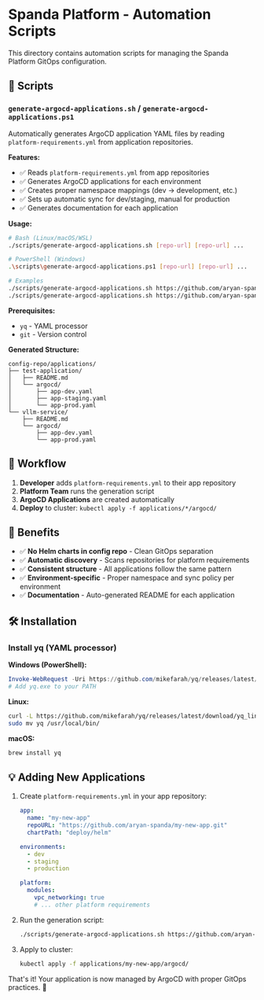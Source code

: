 # Spanda Platform - Automation Scripts

This directory contains automation scripts for managing the Spanda Platform GitOps configuration.

## 📁 Scripts

### `generate-argocd-applications.sh` / `generate-argocd-applications.ps1`

Automatically generates ArgoCD application YAML files by reading `platform-requirements.yml` from application repositories.

**Features:**
- ✅ Reads `platform-requirements.yml` from app repositories
- ✅ Generates ArgoCD applications for each environment
- ✅ Creates proper namespace mappings (dev → development, etc.)
- ✅ Sets up automatic sync for dev/staging, manual for production
- ✅ Generates documentation for each application

**Usage:**

```bash
# Bash (Linux/macOS/WSL)
./scripts/generate-argocd-applications.sh [repo-url] [repo-url] ...

# PowerShell (Windows)
.\scripts\generate-argocd-applications.ps1 [repo-url] [repo-url] ...

# Examples
./scripts/generate-argocd-applications.sh https://github.com/aryan-spanda/Test-Application.git
./scripts/generate-argocd-applications.sh https://github.com/aryan-spanda/vllm-service.git https://github.com/aryan-spanda/web-dashboard.git
```

**Prerequisites:**
- `yq` - YAML processor
- `git` - Version control

**Generated Structure:**
```
config-repo/applications/
├── test-application/
│   ├── README.md
│   └── argocd/
│       ├── app-dev.yaml
│       ├── app-staging.yaml
│       └── app-prod.yaml
└── vllm-service/
    ├── README.md
    └── argocd/
        ├── app-dev.yaml
        └── app-prod.yaml
```

## 🔄 Workflow

1. **Developer** adds `platform-requirements.yml` to their app repository
2. **Platform Team** runs the generation script
3. **ArgoCD Applications** are created automatically
4. **Deploy** to cluster: `kubectl apply -f applications/*/argocd/`

## 🎯 Benefits

- ✅ **No Helm charts in config repo** - Clean GitOps separation
- ✅ **Automatic discovery** - Scans repositories for platform requirements
- ✅ **Consistent structure** - All applications follow the same pattern
- ✅ **Environment-specific** - Proper namespace and sync policy per environment
- ✅ **Documentation** - Auto-generated README for each application

## 🛠️ Installation

### Install yq (YAML processor)

**Windows (PowerShell):**
```powershell
Invoke-WebRequest -Uri https://github.com/mikefarah/yq/releases/latest/download/yq_windows_amd64.exe -OutFile yq.exe
# Add yq.exe to your PATH
```

**Linux:**
```bash
curl -L https://github.com/mikefarah/yq/releases/latest/download/yq_linux_amd64 -o yq && chmod +x yq
sudo mv yq /usr/local/bin/
```

**macOS:**
```bash
brew install yq
```

## 💡 Adding New Applications

1. Create `platform-requirements.yml` in your app repository:
   ```yaml
   app:
     name: "my-new-app"
     repoURL: "https://github.com/aryan-spanda/my-new-app.git"
     chartPath: "deploy/helm"
   
   environments:
     - dev
     - staging
     - production
   
   platform:
     modules:
       vpc_networking: true
       # ... other platform requirements
   ```

2. Run the generation script:
   ```bash
   ./scripts/generate-argocd-applications.sh https://github.com/aryan-spanda/my-new-app.git
   ```

3. Apply to cluster:
   ```bash
   kubectl apply -f applications/my-new-app/argocd/
   ```

That's it! Your application is now managed by ArgoCD with proper GitOps practices. 🎉
